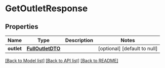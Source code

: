 # GetOutletResponse
## Properties

| Name | Type | Description | Notes |
|------------ | ------------- | ------------- | -------------|
| **outlet** | [**FullOutletDTO**](FullOutletDTO.md) |  | [optional] [default to null] |

[[Back to Model list]](../README.md#documentation-for-models) [[Back to API list]](../README.md#documentation-for-api-endpoints) [[Back to README]](../README.md)

